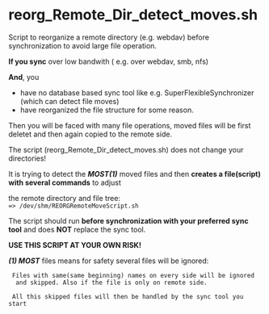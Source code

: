 # reorg_Remote_Dir_detect_moves.sh

Script to reorganize a remote directory (e.g. webdav) before synchronization 
 to avoid large file operation.

**If you sync** over low bandwith ( e.g. over webdav, smb, nfs)

**And**, you
   * have no database based sync tool like e.g. SuperFlexibleSynchronizer (which can detect file moves)
   * have reorganized the file structure for some reason. 

Then you will be faced with many file operations, moved files will be first deletet and then again copied to the remote side. 

The script (reorg_Remote_Dir_detect_moves.sh) does not change your directories!

It is trying to detect the **_MOST(1)_** moved files and then **creates a file(script) with several commands** to adjust 

the remote directory and file tree:  
`=> /dev/shm/REORGRemoteMoveScript.sh`
 
The script should run **before synchronization with your preferred sync tool** and 
does **NOT** replace the sync tool.

 **USE THIS SCRIPT AT YOUR OWN RISK!**


**_(1) MOST_** files means for safety several files will be ignored:

     Files with same(same beginning) names on every side will be ignored 
      and skipped. Also if the file is only on remote side. 
      
     All this skipped files will then be handled by the sync tool you start




